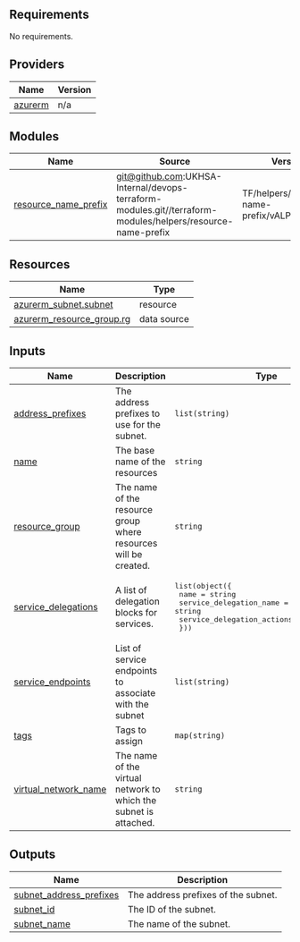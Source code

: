 <!-- BEGIN_TF_DOCS -->
## Requirements

No requirements.

## Providers

| Name | Version |
|------|---------|
| <a name="provider_azurerm"></a> [azurerm](#provider\_azurerm) | n/a |

## Modules

| Name | Source | Version |
|------|--------|---------|
| <a name="module_resource_name_prefix"></a> [resource\_name\_prefix](#module\_resource\_name\_prefix) | git@github.com:UKHSA-Internal/devops-terraform-modules.git//terraform-modules/helpers/resource-name-prefix | TF/helpers/resource-name-prefix/vALPHA_0.0.2 |

## Resources

| Name | Type |
|------|------|
| [azurerm_subnet.subnet](https://registry.terraform.io/providers/hashicorp/azurerm/latest/docs/resources/subnet) | resource |
| [azurerm_resource_group.rg](https://registry.terraform.io/providers/hashicorp/azurerm/latest/docs/data-sources/resource_group) | data source |

## Inputs

| Name | Description | Type | Default | Required |
|------|-------------|------|---------|:--------:|
| <a name="input_address_prefixes"></a> [address\_prefixes](#input\_address\_prefixes) | The address prefixes to use for the subnet. | `list(string)` | n/a | yes |
| <a name="input_name"></a> [name](#input\_name) | The base name of the resources | `string` | n/a | yes |
| <a name="input_resource_group"></a> [resource\_group](#input\_resource\_group) | The name of the resource group where resources will be created. | `string` | n/a | yes |
| <a name="input_service_delegations"></a> [service\_delegations](#input\_service\_delegations) | A list of delegation blocks for services. | <pre>list(object({<br>    name                       = string<br>    service_delegation_name    = string<br>    service_delegation_actions = list(string)<br>  }))</pre> | `[]` | no |
| <a name="input_service_endpoints"></a> [service\_endpoints](#input\_service\_endpoints) | List of service endpoints to associate with the subnet | `list(string)` | `[]` | no |
| <a name="input_tags"></a> [tags](#input\_tags) | Tags to assign | `map(string)` | n/a | yes |
| <a name="input_virtual_network_name"></a> [virtual\_network\_name](#input\_virtual\_network\_name) | The name of the virtual network to which the subnet is attached. | `string` | n/a | yes |

## Outputs

| Name | Description |
|------|-------------|
| <a name="output_subnet_address_prefixes"></a> [subnet\_address\_prefixes](#output\_subnet\_address\_prefixes) | The address prefixes of the subnet. |
| <a name="output_subnet_id"></a> [subnet\_id](#output\_subnet\_id) | The ID of the subnet. |
| <a name="output_subnet_name"></a> [subnet\_name](#output\_subnet\_name) | The name of the subnet. |
<!-- END_TF_DOCS -->